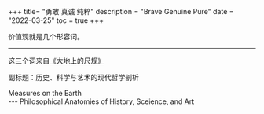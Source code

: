+++
title= "勇敢 真诚 纯粹"
description = "Brave Genuine Pure"
date = "2022-03-25"
toc = true
+++

价值观就是几个形容词。

---

这三个词来自[《大地上的尺规》](https://book.douban.com/subject/35669176/)

副标题：历史、科学与艺术的现代哲学剖析 

Measures on the Earth  
 --- Philosophical Anatomies of History, Sceience, and Art